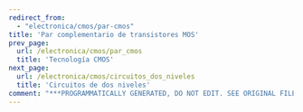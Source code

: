 ```yaml
---
redirect_from:
  - "electronica/cmos/par-cmos"
title: 'Par complementario de transistores MOS'
prev_page:
  url: /electronica/cmos/par_cmos
  title: 'Tecnología CMOS'
next_page:
  url: /electronica/cmos/circuitos_dos_niveles
  title: 'Circuitos de dos niveles'
comment: "***PROGRAMMATICALLY GENERATED, DO NOT EDIT. SEE ORIGINAL FILES IN /content***"
---
```

